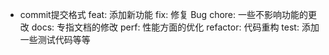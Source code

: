 - commit提交格式
  feat: 添加新功能
  fix: 修复 Bug
  chore: 一些不影响功能的更改
  docs: 专指文档的修改
  perf: 性能方面的优化
  refactor: 代码重构
  test: 添加一些测试代码等等
